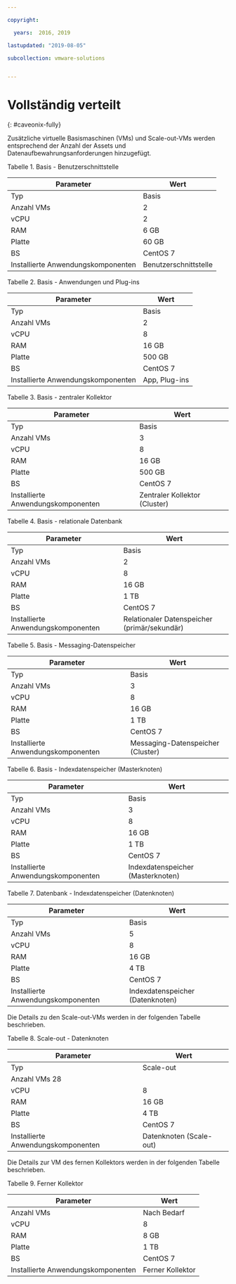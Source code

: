 ```yaml
---

copyright:

  years:  2016, 2019

lastupdated: "2019-08-05"

subcollection: vmware-solutions


---
```


# Vollständig verteilt
{: #caveonix-fully}

Zusätzliche virtuelle Basismaschinen (VMs) und Scale-out-VMs werden entsprechend der Anzahl der Assets und Datenaufbewahrungsanforderungen hinzugefügt.

Tabelle 1. Basis - Benutzerschnittstelle

|Parameter	|Wert|
|---|---|
|Typ	|Basis|
|Anzahl VMs	|2|
|vCPU	|2|
|RAM	|6 GB|
|Platte	|60 GB|
|BS	|CentOS 7|
|Installierte Anwendungskomponenten	|Benutzerschnittstelle|

Tabelle 2. Basis - Anwendungen und Plug-ins

|Parameter	|Wert|
|---|---|
|Typ	|Basis|
|Anzahl VMs	|2|
|vCPU	|8|
|RAM	|16 GB|
|Platte	|500 GB|
|BS	|CentOS 7|
|Installierte Anwendungskomponenten	|App, Plug-ins|

Tabelle 3. Basis - zentraler Kollektor

|Parameter	|Wert |
|---|---|
|Typ	|Basis |
|Anzahl VMs	|3 |
|vCPU	|8 |
|RAM	|16 GB |
|Platte	|500 GB |
|BS	|CentOS 7 |
|Installierte Anwendungskomponenten	|Zentraler Kollektor (Cluster) |

Tabelle 4. Basis - relationale Datenbank

|Parameter	|Wert |
|---|---|
|Typ	|Basis |
|Anzahl VMs	|2 |
|vCPU	|8 |
|RAM	|16 GB |
|Platte	|1 TB |
|BS|CentOS 7 |
|Installierte Anwendungskomponenten	|Relationaler Datenspeicher (primär/sekundär) |

Tabelle 5. Basis - Messaging-Datenspeicher

|Parameter	|Wert |
|---|---|
|Typ	|Basis |
|Anzahl VMs	|3 |
|vCPU	|8 |
|RAM	|16 GB |
|Platte	|1 TB |
|BS	|CentOS 7 |
|Installierte Anwendungskomponenten	|Messaging-Datenspeicher (Cluster) |

Tabelle 6. Basis - Indexdatenspeicher (Masterknoten)

|Parameter	|Wert |
|---|---|
|Typ	|Basis |
|Anzahl VMs	|3 |
|vCPU	|8 |
|RAM	|16 GB |
|Platte	|1 TB |
|BS	|CentOS 7 |
|Installierte Anwendungskomponenten	|Indexdatenspeicher (Masterknoten) |

Tabelle 7. Datenbank - Indexdatenspeicher (Datenknoten)

|Parameter	|Wert |
|---|---|
|Typ	|Basis |
|Anzahl VMs	|5 |
|vCPU	|8 |
|RAM	|16 GB |
|Platte	|4 TB |
|BS	|CentOS 7 |
|Installierte Anwendungskomponenten	|Indexdatenspeicher (Datenknoten) |

Die Details zu den Scale-out-VMs werden in der folgenden Tabelle beschrieben.

Tabelle 8. Scale-out - Datenknoten

|Parameter	|Wert |
|---|---|
|Typ	|Scale-out |
|Anzahl VMs	28 |
|vCPU	|8 |
|RAM	|16 GB |
|Platte	|4 TB |
|BS	|CentOS 7 |
|Installierte Anwendungskomponenten	|Datenknoten (Scale-out) |

Die Details zur VM des fernen Kollektors werden in der folgenden Tabelle beschrieben.

Tabelle 9. Ferner Kollektor

|Parameter	|Wert |
|---|---|
|Anzahl VMs	|Nach Bedarf |
|vCPU	|8 |
|RAM	|8 GB |
|Platte	|1 TB |
|BS	|CentOS 7 |
|Installierte Anwendungskomponenten	|Ferner Kollektor |
